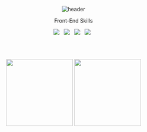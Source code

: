<div align="center">
  
  ![header](https://capsule-render.vercel.app/api?type=waving&text=jihwan160&fontColor=f7f5f5&fontSize=40&animation=fadeIn&fontAlignY=30&fontAlign=85&height=150&color=0:feac5e,50:c779d0,100:4bc0c8)


  <!-- 뱃지 사용방법 -->
  <!-- 뱃지 아이콘 사이트 -->
  <!--   <img src="https://img.shields.io/badge/{내용}-{배경 색깔}?style={스타일}&logo={로고이름}&logoColor={로고 색깔}"/> -->
  
 <p>
   Front-End Skills
 </p> 
<p>
  <img src="https://img.shields.io/badge/HTML5-E34F26?style=flat&logo=html5&logoColor=white"/>&nbsp;&nbsp;
  <img src="https://img.shields.io/badge/CSS3-1572B6?style=flat&logo=css3&logoColor=white"/>&nbsp;&nbsp;
  <img src="https://img.shields.io/badge/JavaScript-gray?style=flat&logo=JavaScript&logoColor=F7DF1E"/>&nbsp;&nbsp;
  <img src="https://img.shields.io/badge/jQuery-0769AD?style=flat&logo=jQuery&logoColor=339933"/>&nbsp;&nbsp;
  
</p>
  <!--  
Back-End Skills
<img src="https://img.shields.io/badge/React-white?style=flat&logo=React&logoColor=61DAFB"/>
<p>
  <img src="https://img.shields.io/badge/Oracle-F80000?style=flat&logo=Oracle&logoColor=4479A1"/>&nbsp;&nbsp;
  <img src="https://img.shields.io/badge/JAVA-8F0000?style=flat&logo&logoColor=4479A1"/>
</p>

Tools
<p>
  <img src="https://img.shields.io/badge/Notion-ffffff?style=flat&logo=Notion&logoColor=black"/>&nbsp;&nbsp;
  <img src="https://img.shields.io/badge/GitHub-gray?style=flat&logo=GitHub&logoColor=black"/>&nbsp;&nbsp;
  <img src="https://img.shields.io/badge/Git-blue?style=flat&logo=Git&logoColor=F05032"/>&nbsp;&nbsp;
</p>
-->
<br>
<br>

<p>
  <img height=180 src="https://github-readme-stats.vercel.app/api?username=jihwan160&show_icons=true&theme=radical">
  <img height=180 src="https://github-readme-stats.vercel.app/api/top-langs/?username=jihwan160&layout=compact">
</p>
</div>
